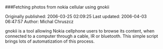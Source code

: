 ###Fetching photos from nokia cellular using gnokii

Originally published: 2006-03-25 02:09:25
Last updated: 2006-04-03 06:47:57
Author: Michal Chruszcz

gnokii is a tool allowing Nokia cellphone users to browse its content, when connected to a computer through a cable, IR or bluetooth. This simple script brings lots of automatization of this process.